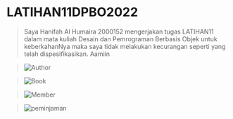 # LATIHAN11DPBO2022
> Saya Hanifah Al Humaira 2000152 mengerjakan tugas LATIHAN11 dalam mata kuliah Desain dan Pemrograman Berbasis Objek untuk keberkahanNya maka saya tidak melakukan kecurangan seperti yang telah dispesifikasikan. Aamiin

>![Author](https://user-images.githubusercontent.com/94789593/167138705-2af84cf4-3492-41f1-ab95-1f6c6bb04460.png)

>![Book](https://user-images.githubusercontent.com/94789593/167138714-854a1022-a671-4129-acef-7f6118a4d892.png)

>![Member](https://user-images.githubusercontent.com/94789593/167138715-109fb87f-f09d-49a4-898f-78a5e0cbb023.png)

>![peminjaman](https://user-images.githubusercontent.com/94789593/167138719-44d57f61-a98d-4f5a-afc0-d152c711a193.png)
